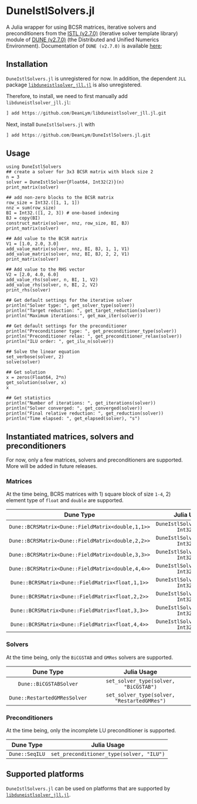 # DuneIstlSolvers.jl

A Julia wrapper for using BCSR matrices, iterative solvers and preconditioners from the [ISTL (v2.7.0)](https://dune-project.org/modules/dune-istl/) (iterative solver template library) module of [DUNE (v2.7.0)](https://dune-project.org/) (the Distributed and Unified Numerics Environment). Documentation of `DUNE (v2.7.0)` is available [here](https://dune-project.org/doxygen/2.7.0/);

## Installation
`DuneIstlSolvers.jl` is unregistered for now. In addition, the dependent `JLL` package [`libduneistlsolver_jll.jl`](https://github.com/DeanLym/libduneistlsolver_jll.jl) is also unregistered.

Therefore, to install, we need to first manually add `libduneistlsolver_jll.jl`:

```julia
] add https://github.com/DeanLym/libduneistlsolver_jll.jl.git
```

Next, install `DuneIstlSolvers.jl` with

```julia
] add https://github.com/DeanLym/DuneIstlSolvers.jl.git
```

## Usage
```@example usage
using DuneIstlSolvers
## create a solver for 3x3 BCSR matrix with block size 2
n = 3
solver = DuneIstlSolver{Float64, Int32(2)}(n)
print_matrix(solver)
```

```@example usage
## add non-zero blocks to the BCSR matrix
row_size = Int32.([1, 1, 1])
nnz = sum(row_size)
BI = Int32.([1, 2, 3]) # one-based indexing
BJ = copy(BI)
construct_matrix(solver, nnz, row_size, BI, BJ)
print_matrix(solver)
```

```@example usage
## Add value to the BCSR matrix
V1 = [1.0, 2.0, 3.0]
add_value_matrix(solver, nnz, BI, BJ, 1, 1, V1)
add_value_matrix(solver, nnz, BI, BJ, 2, 2, V1)
print_matrix(solver)
```

```@example usage
## Add value to the RHS vector
V2 = [2.0, 4.0, 6.0]
add_value_rhs(solver, n, BI, 1, V2)
add_value_rhs(solver, n, BI, 2, V2)
print_rhs(solver)
```

```@example usage
## Get default settings for the iterative solver
println("Solver type: ", get_solver_type(solver))
println("Target reduction: ", get_target_reduction(solver))
println("Maximum iterations:", get_max_iter(solver))
```

```@example usage
## Get default settings for the preconditioner
println("Preconditioner type: ", get_preconditioner_type(solver))
println("Preconditioner relax: ", get_preconditioner_relax(solver))
println("ILU order: ", get_ilu_n(solver))
```

```@example usage
## Solve the linear equation
set_verbose(solver, 2)
solve(solver)
```

```@example usage
## Get solution
x = zeros(Float64, 2*n)
get_solution(solver, x)
x
```

```@example usage
## Get statistics
println("Number of iterations: ", get_iterations(solver))
println("Solver converged: ", get_converged(solver))
println("Final relative reduction: ", get_reduction(solver))
println("Time elapsed: ", get_elapsed(solver), "s")
```

## Instantiated matrices, solvers and preconditioners

For now, only a few matrices, solvers and preconditioners are supported. More will be added in future releases.

### Matrices
At the time being, BCRS matrices with 1) square block of size `1-4`, 2) element type of `float` and `double` are supported.

Dune Type    | Julia Usage
:---:   | :---:
`Dune::BCRSMatrix<Dune::FieldMatrix<double,1,1>>` | `DuneIstlSolver{Float64, Int32(1)}`
`Dune::BCRSMatrix<Dune::FieldMatrix<double,2,2>>` | `DuneIstlSolver{Float64, Int32(2)}`
`Dune::BCRSMatrix<Dune::FieldMatrix<double,3,3>>` | `DuneIstlSolver{Float64, Int32(3)}`
`Dune::BCRSMatrix<Dune::FieldMatrix<double,4,4>>` | `DuneIstlSolver{Float64, Int32(4)}`
`Dune::BCRSMatrix<Dune::FieldMatrix<float,1,1>>` | `DuneIstlSolver{Float32, Int32(1)}`
`Dune::BCRSMatrix<Dune::FieldMatrix<float,2,2>>` | `DuneIstlSolver{Float32, Int32(2)}`
`Dune::BCRSMatrix<Dune::FieldMatrix<float,3,3>>` | `DuneIstlSolver{Float32, Int32(3)}`
`Dune::BCRSMatrix<Dune::FieldMatrix<float,4,4>>` | `DuneIstlSolver{Float32, Int32(4)}`


### Solvers
At the time being, only the `BiCGSTAB` and `GMRes` solvers are supported.

Dune Type | Julia Usage
:---: | :---: 
`Dune::BiCGSTABSolver` | `set_solver_type(solver, "BiCGSTAB")` 
`Dune::RestartedGMResSolver` |`set_solver_type(solver, "RestartedGMRes")` 

### Preconditioners
At the time being, only the incomplete LU preconditioner is supported.

Dune Type    | Julia Usage
:---:   | :---: 
`Dune::SeqILU` | `set_preconditioner_type(solver, "ILU")` 


## Supported platforms
`DuneIstlSolvers.jl` can be used on platforms that are supported by [`libduneistlsolver_jll.jl`](https://github.com/DeanLym/libduneistlsolver_jll.jl).

